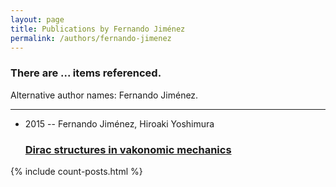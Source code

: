 ```yaml
---
layout: page
title: Publications by Fernando Jiménez
permalink: /authors/fernando-jimenez
---
```


<h3 id="number-posts">There are ... items referenced.</h3>
<p id='info-authors'>Alternative author names: Fernando Jiménez.</p>
<hr />
<ul class="post-list">
<li><span class='post-meta'>2015 -- Fernando Jiménez, Hiroaki Yoshimura</span><h3><a class='post-link' href="{{ site.baseurl }}/dirac-structures-in-vakonomic-mechanics">Dirac structures in vakonomic mechanics</a></h3></li>

</ul>
{% include count-posts.html %}
